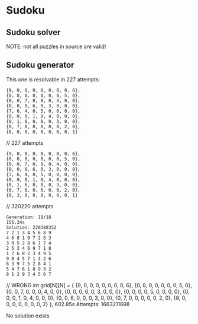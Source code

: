 # Sudoku

## Sudoku solver
NOTE: not all puzzles in source are valid!

## Sudoku generator


This one is resolvable in 227 attempts:
```
{9, 0, 0, 0, 0, 0, 0, 0, 6},
{0, 8, 0, 0, 0, 0, 0, 5, 0},
{0, 0, 7, 0, 0, 0, 4, 0, 0},
{0, 0, 0, 6, 0, 3, 0, 0, 0},
{7, 6, 4, 0, 5, 0, 0, 0, 0},
{0, 0, 0, 1, 0, 4, 0, 0, 0},
{0, 1, 6, 0, 0, 0, 3, 0, 0},
{0, 7, 0, 0, 0, 0, 0, 2, 0},
{8, 0, 0, 0, 0, 0, 0, 0, 1}
```
// 227 attempts
```
{9, 0, 0, 0, 0, 0, 0, 0, 6},
{0, 8, 0, 0, 0, 0, 0, 5, 0},
{0, 0, 7, 0, 0, 0, 4, 0, 0},
{0, 0, 0, 6, 0, 3, 0, 0, 0},
{7, 6, 4, 0, 5, 0, 0, 0, 0},
{0, 0, 0, 1, 0, 4, 0, 0, 0},
{0, 1, 6, 0, 0, 0, 3, 0, 0},
{0, 7, 0, 0, 0, 0, 0, 2, 0},
{8, 3, 0, 0, 0, 0, 0, 0, 1}
```
// 320220 attempts
```
Generation: 18/18
155.34s
Solution: 220388352
7 2 1 3 4 5 6 8 9 
4 6 8 1 9 7 2 5 3 
3 9 5 2 8 6 1 7 4 
2 5 3 4 6 9 7 1 8 
1 7 6 8 2 3 4 9 5 
9 8 4 5 7 1 3 2 6 
6 3 9 7 5 2 8 4 1 
5 4 7 6 1 8 9 3 2 
8 1 2 9 3 4 5 6 7
```


// WRONG
int grid[N][N] = {
    {9, 0, 0, 0, 0, 0, 0, 0, 6},
    {0, 8, 0, 0, 0, 0, 0, 5, 0},
    {0, 0, 7, 0, 0, 0, 4, 0, 0},
    {0, 0, 0, 6, 0, 3, 0, 0, 0},
    {0, 0, 0, 0, 5, 0, 0, 0, 0},
    {0, 0, 0, 1, 0, 4, 0, 0, 0},
    {0, 0, 6, 0, 0, 0, 3, 0, 0},
    {0, 7, 0, 0, 0, 0, 0, 2, 0},
    {8, 0, 0, 0, 0, 0, 0, 0, 2}
};
602.85s
Attempts: 
1663211698

No solution exists